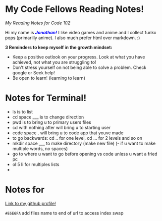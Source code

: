 # My Code Fellows Reading Notes!
*My Reading Notes for Code 102*

Hi my name is <span style="color:blue">***Jonathan!***</span> I like video games and anime and I collect funko pops (primarilly anime). I also much prefer html over markdown. :)

**3 Reminders to keep myself in the growth mindset:**

- Keep a positive outlook on your progress. Look at what you have achieved, not what you are struggling to!
- Don't stress yourself on not being able to solve a problem. Check google or Seek help!
- Be open to learn! (learning to learn)

# Notes for Terminal!

- ls is to list
- cd space ___ is to change direction
- pwd is to bring u to primary users files
- cd with nothing after will bring u to starting user
- code space . will bring u to code app that youve made
- to go backwards: cd .. for one level, cd ... for 2 levels and so on
- mkdir space ___ to make directory (make new file) (- if u want to make multiple words, no spaces)
- go to where u want to go before opening vs code unless u want a fried pc 
- ol 5 li for multiples lists
- 

# Notes for 

 
[Link to my github profile!](https://github.com/JonathanStaib/reading-notes)

`#E6E6FA`
add files name to end of url to access index swap
